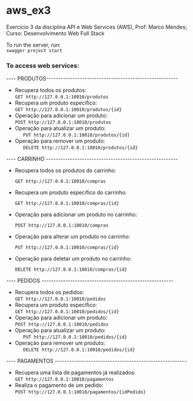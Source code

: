 # aws_ex3
Exercício 3 da disciplina API e Web Services (AWS), Prof: Marco Mendes; Curso: Desenvolvimento Web Full Stack

To run the server, run:  
    ```
    swagger project start
    ```

### To access web services:  

---- PRODUTOS------------------------------------------------------- 
   * Recupera todos os produtos:  
    ```
    GET http://127.0.0.1:10010/produtos
    ```  
   * Recupera um produto específico:  
    ```
    GET http://127.0.0.1:10010/produtos/{id}
    ```
   * Operação para adicionar um produto:  
    ```
    POST http://127.0.0.1:10010/produtos
    ```  
   * Operação para atualizar um produto:  
    ```   
    PUT http://127.0.0.1:10010/produtos/{id}
    ```
   * Operação para remover um produto:  
    ```   
    DELETE http://127.0.0.1:10010/produtos/{id}
    ```  
    
---- CARRINHO -------------------------------------------------------    
  * Recupera todos os produtos do carrinho:  
    ```
    GET http://127.0.0.1:10010/compras
    ```  
  * Recupera um produto específico do carrinho:
    ```
    GET http://127.0.0.1:10010/compras/{id}
    ```  
  * Operação para adicionar um produto no carrinho:
    ```
    POST http://127.0.0.1:10010/compras
    ```
  * Operação para alterar um produto no carrinho:
    ```
    PUT http://127.0.0.1:10010/compras/{id}
    ```
  * Operação para deletar um produto no carrinho:
    ```
    DELETE http://127.0.0.1:10010/compras/{id}
    ```  
---- PEDIDOS -------------------------------------------------------
   * Recupera todos os pedidos:  
    ```
    GET http://127.0.0.1:10010/pedidos
    ```  
   * Recupera um produto específico:  
    ```
    GET http://127.0.0.1:10010/pedidos/{id}
    ```
   * Operação para adicionar um produto:  
    ```
    POST http://127.0.0.1:10010/pedidos
    ```  
   * Operação para atualizar um produto:  
    ```   
    PUT http://127.0.0.1:10010/pedidos/{id}
    ```
   * Operação para remover um produto:  
    ```   
    DELETE http://127.0.0.1:10010/pedidos/{id}
    ```
      
---- PAGAMENTOS -------------------------------------------------------  
   * Recupera uma lista de pagamentos já realizados:  
    ```
    GET http://127.0.0.1:10010/pagamentos
    ``` 
   * Realiza o pagamento de um pedido:  
    ```
    POST http://127.0.0.1:10010/pagamentos/{idPedido}
    ``` 
    

